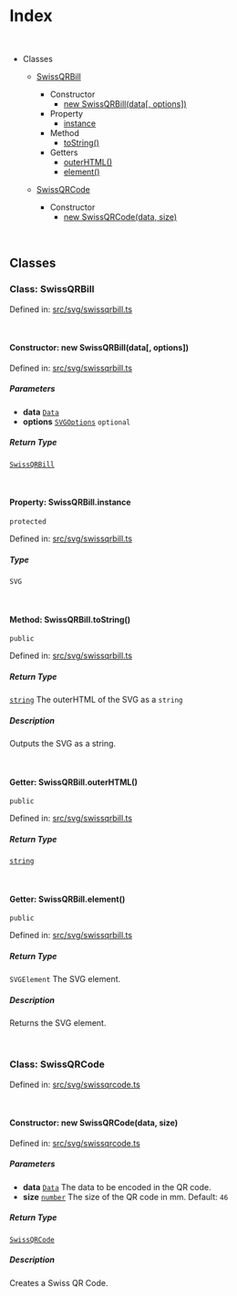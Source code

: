   
# Index
  
<br/>
  
- Classes
  
  - [SwissQRBill](#class-swissqrbill)
  
    - Constructor
      - [new SwissQRBill(data\[, options\])](#constructor-new-swissqrbilldata-options)
    - Property
      - [instance](#property-swissqrbillinstance)
    - Method
      - [toString()](#method-swissqrbilltostring)
    - Getters
      - [outerHTML()](#getter-swissqrbillouterhtml)
      - [element()](#getter-swissqrbillelement)
  
  - [SwissQRCode](#class-swissqrcode)
  
    - Constructor
      - [new SwissQRCode(data, size)](#constructor-new-swissqrcodedata-size)
  
<br/>
  
## Classes
  
### Class: SwissQRBill
  
Defined in: [src/svg/swissqrbill.ts](../../src/svg/swissqrbill.ts#L13C0)  
  
<br/>
  
#### Constructor: new SwissQRBill(data\[, options\])
  
Defined in: [src/svg/swissqrbill.ts](../../src/svg/swissqrbill.ts#L24C2)  
  
##### Parameters
  
- **data** [`Data`](./types.md#interface-data)  
- **options** [`SVGOptions`](./types.md#interface-svgoptions) `optional`  
  
##### Return Type
  
[`SwissQRBill`](#class-swissqrbill)  
  
<br/>
  
#### Property: SwissQRBill.instance
  
`protected`  
  
Defined in: [src/svg/swissqrbill.ts](../../src/svg/swissqrbill.ts#L15C2)  
  
##### Type
  
`SVG`  
  
<br/>
  
#### Method: SwissQRBill.toString()
  
`public`  
  
Defined in: [src/svg/swissqrbill.ts](../../src/svg/swissqrbill.ts#L59C2)  
  
##### Return Type
  
[`string`](https://developer.mozilla.org/en-US/docs/Web/JavaScript/Reference/Global_Objects/String) The outerHTML of the SVG as a `string`  
  
##### Description
  
Outputs the SVG as a string.  
  
<br/>
  
#### Getter: SwissQRBill.outerHTML()
  
`public`  
  
Defined in: [src/svg/swissqrbill.ts](../../src/svg/swissqrbill.ts#L50C2)  
  
##### Return Type
  
[`string`](https://developer.mozilla.org/en-US/docs/Web/JavaScript/Reference/Global_Objects/String)  
  
<br/>
  
#### Getter: SwissQRBill.element()
  
`public`  
  
Defined in: [src/svg/swissqrbill.ts](../../src/svg/swissqrbill.ts#L69C2)  
  
##### Return Type
  
`SVGElement` The SVG element.  
  
##### Description
  
Returns the SVG element.  
  
<br/>
  
### Class: SwissQRCode
  
Defined in: [src/svg/swissqrcode.ts](../../src/svg/swissqrcode.ts#L8C0)  
  
<br/>
  
#### Constructor: new SwissQRCode(data, size)
  
Defined in: [src/svg/swissqrcode.ts](../../src/svg/swissqrcode.ts#L15C2)  
  
##### Parameters
  
- **data** [`Data`](./types.md#interface-data) The data to be encoded in the QR code.  
- **size** [`number`](https://developer.mozilla.org/en-US/docs/Web/JavaScript/Reference/Global_Objects/Number) The size of the QR code in mm. Default: `46`  
  
##### Return Type
  
[`SwissQRCode`](#class-swissqrcode)  
  
##### Description
  
Creates a Swiss QR Code.  
